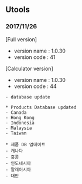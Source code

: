 ## Utools

### 2017/11/26

[Full version]
- version name : 1.0.30
- version code : 41

[Calculator version]
- version name : 1.0.30
- version code : 44

```
- database update

* Products Database updated
- Canada
- Hong Kong
- Indonesia
- Malaysia
- Taiwan

* 제품 DB 업데이트
- 캐나다
- 홍콩
- 인도네시아
- 말레이시아
- 대만

```
